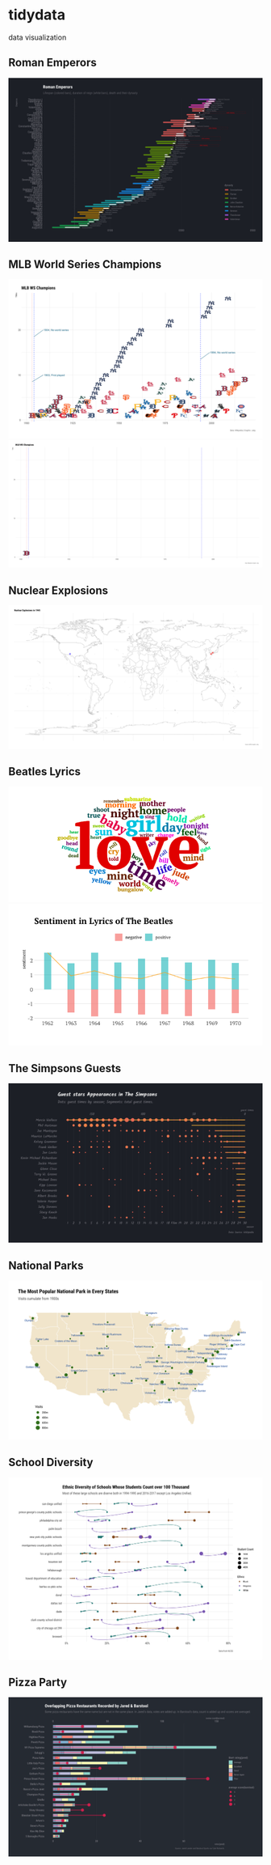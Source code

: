 # tidydata
data visualization

## Roman Emperors
![](plot/roman_emperors.png)

## MLB World Series Champions
![](plot/mlb_champions.png)
![](plot/mlb_champions.gif)

## Nuclear Explosions
![](plot/nuclear_explosions.gif)

## Beatles Lyrics
![](plot/beatles_lyrics_cloud.png)
![](plot/beatles_lyrics_sentiment.png)

## The Simpsons Guests
![](plot/simpsons_guests.png)

## National Parks
![](plot/national_parks.png)

## School Diversity
![](plot/school_diversity.png)

## Pizza Party
![](plot/pizza_party.png)